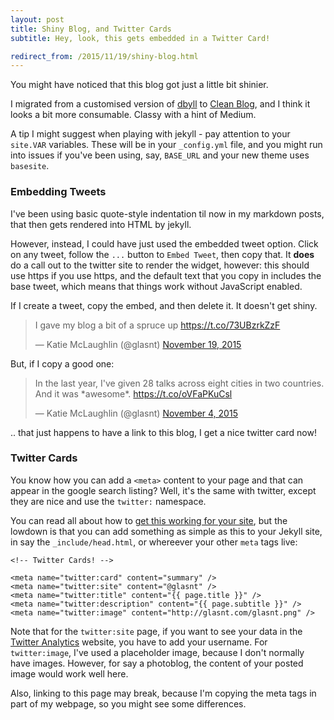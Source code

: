 ```yaml
---
layout: post
title: Shiny Blog, and Twitter Cards
subtitle: Hey, look, this gets embedded in a Twitter Card!

redirect_from: /2015/11/19/shiny-blog.html
---
```




You might have noticed that this blog got just a little bit shinier.

I migrated from a customised version of [dbyll](https://github.com/dbtek/dbyll) to [Clean Blog](https://github.com/IronSummitMedia/startbootstrap-clean-blog-jekyll), and I think it looks a bit more consumable. Classy with a hint of Medium.

A tip I might suggest when playing with jekyll - pay attention to your `site.VAR` variables. These will be in your `_config.yml` file, and you might run into issues if you've been using, say, `BASE_URL` and your new theme uses `basesite`.

### Embedding Tweets


I've been using basic quote-style indentation til now in my markdown posts, that then gets rendered into HTML by jekyll.

However, instead, I could have just used the embedded tweet option. Click on any tweet, follow the `...` button to `Embed Tweet`, then copy that. It **does** do a call out to the twitter site to render the widget, however: this should use https if you use https, and the default text that you copy in includes the base tweet, which means that things work without JavaScript enabled.

If I create a tweet, copy the embed, and then delete it. It doesn't get shiny.

<blockquote class="twitter-tweet" lang="en"><p lang="en" dir="ltr">I gave my blog a bit of a spruce up <a href="https://t.co/73UBzrkZzF">https://t.co/73UBzrkZzF</a></p>&mdash; Katie McLaughlin (@glasnt) <a href="https://twitter.com/glasnt/status/667292111562108928">November 19, 2015</a></blockquote>
<script async src="//platform.twitter.com/widgets.js" charset="utf-8"></script>

But, if I copy a good one:

<blockquote class="twitter-tweet" lang="en"><p lang="en" dir="ltr">In the last year, I&#39;ve given 28 talks across eight cities in two countries. &#10;&#10;And it was *awesome*. &#10;&#10;<a href="https://t.co/oVFaPKuCsl">https://t.co/oVFaPKuCsl</a></p>&mdash; Katie McLaughlin (@glasnt) <a href="https://twitter.com/glasnt/status/661833260599635972">November 4, 2015</a></blockquote>
<script async src="//platform.twitter.com/widgets.js" charset="utf-8"></script>

.. that just happens to have a link to this blog, I get a nice twitter card now!

### Twitter Cards


You know how you can add a `<meta>` content to your page and that can appear in the google search listing? Well, it's the same with twitter, except they are nice and use the `twitter:` namespace.

You can read all about how to [get this working for your site](https://dev.twitter.com/cards/getting-started), but the lowdown is that you can add something as simple as this to your Jekyll site, in say the `_include/head.html`, or whereever your other `meta` tags live:


    <!-- Twitter Cards! -->

    <meta name="twitter:card" content="summary" />
    <meta name="twitter:site" content="@glasnt" />
    <meta name="twitter:title" content="{{ page.title }}" />
    <meta name="twitter:description" content="{{ page.subtitle }}" />
    <meta name="twitter:image" content="http://glasnt.com/glasnt.png" />

Note that for the `twitter:site` page, if you want to see your data in the [Twitter Analytics](https://analytics.twitter.com) website, you have to add your username. For `twitter:image`, I've used a placeholder image, because I don't normally have images. However, for say a photoblog, the content of your posted image would work well here.

Also, linking to this page may break, because I'm copying the meta tags in part of my webpage, so you might see some differences. 
